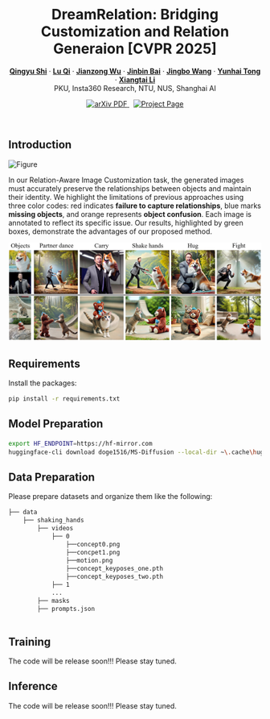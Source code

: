 <br />
<p align="center">
  <h1 align="center">DreamRelation: Bridging Customization and Relation Generaion [CVPR 2025]</h1>
  <p align="center">
    <a href="https://scholar.google.com/citations?user=8bBcL9sAAAAJ&hl=en"><strong>Qingyu Shi</strong></a>
    ·
    <a href="http://luqi.info/"><strong>Lu Qi</strong></a>
    ·
    <a href="https://qingyushi.github.io"><strong>Jianzong Wu</strong></a>
    ·
    <a href="http://luqi.info/"><strong>Jinbin Bai</strong></a>
    ·
    <a href="https://scholar.google.co.uk/citations?user=GStTsxAAAAAJ&hl=zh-CN"><strong>Jingbo Wang</strong></a>
    ·
    <a href="https://scholar.google.com/citations?user=T4gqdPkAAAAJ&hl=zh-CN"><strong>Yunhai Tong</strong></a>
    ·
    <a href="https://lxtgh.github.io/"><strong>Xiangtai Li</strong></a>
  <br >
     PKU, Insta360 Research, NTU, NUS, Shanghai AI
  </p>

  <p align="center">
    <a href='https://arxiv.org/pdf/2410.23280'>
      <img src='https://img.shields.io/badge/Paper-PDF-green?style=flat&logo=arXiv&logoColor=green' alt='arXiv PDF'> </a>
    <a href='https://shi-qingyu.github.io/DreamRelation.github.io/' style='padding-left: 0.5rem;'>
      <img src='https://img.shields.io/badge/Project-Page-blue?style=flat&logo=Google%20chrome&logoColor=blue' alt='Project Page'> </a>
    <!-- <a href='https://huggingface.co/spaces/shilinxu/rap-sam' style='padding-left: 0.5rem;'>
      <img src='https://img.shields.io/badge/%F0%9F%A4%97%20Hugging%20Face-App-blue' alt='HuggingFace Model'> </a> -->
  </p>
<br/>

## Introduction

![Figure](./assets/teaser.png)

In our Relation-Aware Image Customization task, the generated images must accurately preserve the relationships between objects and maintain their identity. We highlight the limitations of previous approaches using three color codes: red indicates **failure to capture relationships**, blue marks **missing objects**, and orange represents **object confusion**. Each image is annotated to reflect its specific issue. Our results, highlighted by green boxes, demonstrate the advantages of our proposed method.

![Figure](./assets/main_results.png)

## Requirements
Install the packages:
```bash
pip install -r requirements.txt
```

## Model Preparation
```bash
export HF_ENDPOINT=https://hf-mirror.com
huggingface-cli download doge1516/MS-Diffusion --local-dir ~\.cache\huggingface\hub\
```

## Data Preparation
Please prepare datasets and organize them like the 
following:

```text
├── data
    ├── shaking_hands
        ├── videos
            ├── 0
                ├──concept0.png
                ├──concpet1.png
                ├──motion.png
                ├──concept_keyposes_one.pth
                ├──concept_keyposes_two.pth
            ├── 1
            ...
        ├── masks
        ├── prompts.json
    
```

## Training
<!-- Please replace the model and data paths before running the script：
```
bash train.sh
``` -->
The code will be release soon!!! Please stay tuned.

## Inference
<!-- Please replace the model and data paths before running the script：
```
python inference.py
``` -->
The code will be release soon!!! Please stay tuned.